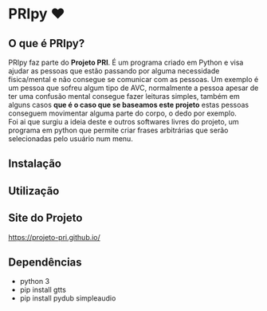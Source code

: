 # PRIpy ❤

## O que é PRIpy?
PRIpy faz parte do **Projeto PRI**. É um programa criado em Python e visa ajudar as pessoas que estão passando por alguma necessidade fisica/mental e não consegue se comunicar com as pessoas.
Um exemplo é um pessoa que sofreu algum tipo de AVC, normalmente a pessoa apesar de ter uma confusão mental consegue fazer leituras simples, também em alguns casos **que é o caso que se baseamos este projeto** estas pessoas conseguem movimentar alguma parte do corpo, o dedo por exemplo.  
Foi ai que surgiu a ideia deste e outros softwares livres do projeto, um programa em python que permite criar frases arbitrárias que serão selecionadas pelo usuário num menu.

## Instalação

## Utilização

## Site do Projeto
https://projeto-pri.github.io/

## Dependências
* python 3
* pip install gtts
* pip install pydub simpleaudio
